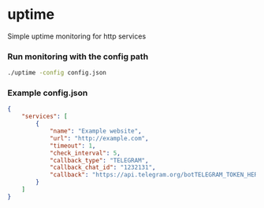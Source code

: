 # uptime
Simple uptime monitoring for http services


### Run monitoring with the config path
```bash
./uptime -config config.json
```

### Example config.json
```json
{
    "services": [
        {
            "name": "Example website",
            "url": "http://example.com",
            "timeout": 1,
            "check_interval": 5,
            "callback_type": "TELEGRAM",
            "callback_chat_id": "1232131",
            "callback": "https://api.telegram.org/botTELEGRAM_TOKEN_HERE/sendMessage"
        }
    ]
}
```
